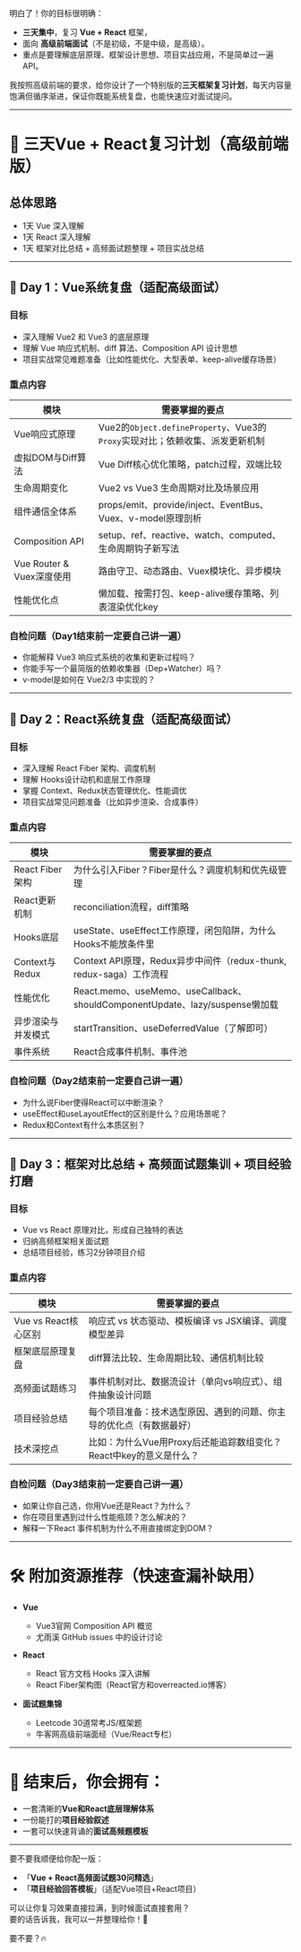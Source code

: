 明白了！你的目标很明确：  
- **三天集中**，复习 **Vue + React** 框架，  
- 面向 **高级前端面试**（不是初级，不是中级，是高级）。  
- 重点是要理解底层原理、框架设计思想、项目实战应用，不是简单过一遍API。

我按照高级前端的要求，给你设计了一个特别版的**三天框架复习计划**，每天内容量饱满但循序渐进，保证你既能系统复盘，也能快速应对面试提问。

---

# 🎯 三天Vue + React复习计划（高级前端版）

## 总体思路
- 1天 Vue 深入理解  
- 1天 React 深入理解  
- 1天 框架对比总结 + 高频面试题整理 + 项目实战总结

---

## 📅 Day 1：Vue系统复盘（适配高级面试）

### 目标
- 深入理解 Vue2 和 Vue3 的底层原理
- 理解 Vue 响应式机制、diff 算法、Composition API 设计思想
- 项目实战常见难题准备（比如性能优化、大型表单、keep-alive缓存场景）

### 重点内容
| 模块 | 需要掌握的要点 |
|------|---------------|
| Vue响应式原理 | Vue2的`Object.defineProperty`、Vue3的`Proxy`实现对比；依赖收集、派发更新机制 |
| 虚拟DOM与Diff算法 | Vue Diff核心优化策略，patch过程，双端比较 |
| 生命周期变化 | Vue2 vs Vue3 生命周期对比及场景应用 |
| 组件通信全体系 | props/emit、provide/inject、EventBus、Vuex、v-model原理剖析 |
| Composition API | setup、ref、reactive、watch、computed、生命周期钩子新写法 |
| Vue Router & Vuex深度使用 | 路由守卫、动态路由、Vuex模块化、异步模块 |
| 性能优化点 | 懒加载、按需打包、keep-alive缓存策略、列表渲染优化key |

### 自检问题（Day1结束前一定要自己讲一遍）
- 你能解释 Vue3 响应式系统的收集和更新过程吗？
- 你能手写一个最简版的依赖收集器（Dep+Watcher）吗？
- v-model是如何在 Vue2/3 中实现的？


---

## 📅 Day 2：React系统复盘（适配高级面试）

### 目标
- 深入理解 React Fiber 架构、调度机制
- 理解 Hooks设计动机和底层工作原理
- 掌握 Context、Redux状态管理优化、性能调优
- 项目实战常见问题准备（比如异步渲染、合成事件）

### 重点内容
| 模块 | 需要掌握的要点 |
|------|---------------|
| React Fiber架构 | 为什么引入Fiber？Fiber是什么？调度机制和优先级管理 |
| React更新机制 | reconciliation流程，diff策略 |
| Hooks底层 | useState、useEffect工作原理，闭包陷阱，为什么Hooks不能放条件里 |
| Context与Redux | Context API原理，Redux异步中间件（redux-thunk, redux-saga）工作流程 |
| 性能优化 | React.memo、useMemo、useCallback、shouldComponentUpdate、lazy/suspense懒加载 |
| 异步渲染与并发模式 | startTransition、useDeferredValue（了解即可） |
| 事件系统 | React合成事件机制、事件池 |

### 自检问题（Day2结束前一定要自己讲一遍）
- 为什么说Fiber使得React可以中断渲染？
- useEffect和useLayoutEffect的区别是什么？应用场景呢？
- Redux和Context有什么本质区别？

---

## 📅 Day 3：框架对比总结 + 高频面试题集训 + 项目经验打磨

### 目标
- Vue vs React 原理对比，形成自己独特的表达
- 归纳高频框架相关面试题
- 总结项目经验，练习2分钟项目介绍

### 重点内容
| 模块 | 需要掌握的要点 |
|------|---------------|
| Vue vs React核心区别 | 响应式 vs 状态驱动、模板编译 vs JSX编译、调度模型差异 |
| 框架底层原理复盘 | diff算法比较、生命周期比较、通信机制比较 |
| 高频面试题练习 | 事件机制对比、数据流设计（单向vs响应式）、组件抽象设计问题 |
| 项目经验总结 | 每个项目准备：技术选型原因、遇到的问题、你主导的优化点（有数据最好） |
| 技术深挖点 | 比如：为什么Vue用Proxy后还能追踪数组变化？React中key的意义是什么？ |

### 自检问题（Day3结束前一定要自己讲一遍）
- 如果让你自己选，你用Vue还是React？为什么？
- 你在项目里遇到过什么性能瓶颈？怎么解决的？
- 解释一下React 事件机制为什么不用直接绑定到DOM？

---

# 🛠️ 附加资源推荐（快速查漏补缺用）

- **Vue**
  - Vue3官网 Composition API 概览
  - 尤雨溪 GitHub issues 中的设计讨论
- **React**
  - React 官方文档 Hooks 深入讲解
  - React Fiber架构图（React官方和overreacted.io博客）

- **面试题集锦**
  - Leetcode 30道常考JS/框架题
  - 牛客网高级前端面经（Vue/React专栏）

---

# 🚀 结束后，你会拥有：
- 一套清晰的**Vue和React底层理解体系**
- 一份能打的**项目经验叙述**  
- 一套可以快速背诵的**面试高频题模板**

---

要不要我顺便给你配一版：
- 「**Vue + React高频面试题30问精选**」
- 「**项目经验回答模板**」（适配Vue项目+React项目）

可以让你复习效果直接拉满，到时候面试直接套用？  
要的话告诉我，我可以一并整理给你！🎯

要不要？🔥